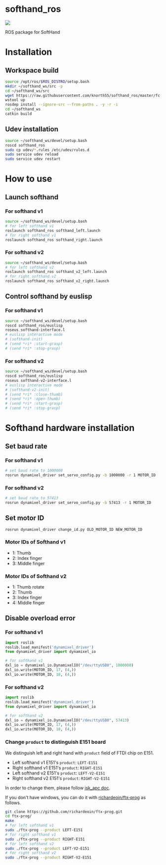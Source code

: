 # softhand_ros
[![](https://img.shields.io/github/workflow/status/knorth55/softhand_ros/CI/master)](https://github.com/knorth55/softhand_ros/actions)

ROS package for SoftHand

# Installation

## Workspace build

```bash
source /opt/ros/$ROS_DISTRO/setup.bash
mkdir ~/softhand_ws/src -p
cd ~/softhand_ws/src
wget https://raw.githubusercontent.com/knorth55/softhand_ros/master/fc.rosinstall -O .rosinstall 
wstool up
rosdep install --ignore-src --from-paths . -y -r -i
cd ~/softhand_ws
catkin build
```

## Udev installation

```bash
source ~/softhand_ws/devel/setup.bash
roscd softhand_ros
sudo cp udev/*.rules /etc/udev/rules.d
sudo service udev reload
sudo service udev restart
```

# How to use 

## Launch softhand

### For softhand v1

```bash
source ~/softhand_ws/devel/setup.bash
# for left softhand v1
roslaunch softhand_ros softhand_left.launch
# for right softhand v1
roslaunch softhand_ros softhand_right.launch
```

### For softhand v2

```bash
source ~/softhand_ws/devel/setup.bash
# for left softhand v2
roslaunch softhand_ros softhand_v2_left.launch
# for right softhand v2
roslaunch softhand_ros softhand_v2_right.launch
```

## Control softhand by euslisp

### For softhand v1

```bash
source ~/softhand_ws/devel/setup.bash
roscd softhand_ros/euslisp
roseus softhand-interface.l
# euslisp interactive mode
# (softhand-init)
# (send *ri* :start-grasp)
# (send *ri* :stop-grasp)
```

### For softhand v2

```bash
source ~/softhand_ws/devel/setup.bash
roscd softhand_ros/euslisp
roseus softhand-v2-interface.l
# euslisp interactive mode
# (softhand-v2-init)
# (send *ri* :close-thumb)
# (send *ri* :open-thumb)
# (send *ri* :start-grasp)
# (send *ri* :stop-grasp)
```

# Softhand hardware installation

## Set baud rate

### For softhand v1

```bash
# set baud rate to 1000000
rosrun dynamixel_driver set_servo_config.py -b 1000000 -r 1 MOTOR_ID 
```

### For softhand v2

```bash
# set baud rate to 57413
rosrun dynamixel_driver set_servo_config.py -b 57413 -r 1 MOTOR_ID 
```

## Set motor ID

```bash
rosrun dynamixel_driver change_id.py OLD_MOTOR_ID NEW_MOTOR_ID
```

### Motor IDs of Softhand v1

- 1: Thumb
- 2: Index finger
- 3: Middle finger

### Motor IDs of Softhand v2

- 1: Thumb rotate
- 2: Thumb
- 3: Index finger
- 4: Middle finger

## Disable overload error

### For softhand v1

```python
import roslib
roslib.load_manifest('dynamixel_driver')
from dynamixel_driver import dynamixel_io

# for softhand v1
dxl_io = dynamixel_io.DynamixelIO("/dev/ttyUSB0", 1000000)
dxl_io.write(MOTOR_ID, 17, (4,))
dxl_io.write(MOTOR_ID, 18, (4,))
```

### For softhand v2
```python
import roslib
roslib.load_manifest('dynamixel_driver')
from dynamixel_driver import dynamixel_io

# for softhand v2
dxl_io = dynamixel_io.DynamixelIO("/dev/ttyUSB0", 57413)
dxl_io.write(MOTOR_ID, 17, (4,))
dxl_io.write(MOTOR_ID, 18, (4,))
```

### Change `product` to distinguish E151 board

We distinguish left and right hand with `product` field of FTDI chip on E151.

- Left softhand v1 E151's `product`: `LEFT-E151`
- Right softhand v1 E151's `product`: `RIGHT-E151`
- Left softhand v2 E151's `product`: `LEFT-V2-E151`
- Right softhand v2 E151's `product`: `RIGHT-V2-E151`

In order to change them, please follow [jsk_apc doc](https://jsk-apc.readthedocs.io/en/latest/jsk_arc2017_baxter/setup_gripper_v6.html#distinguish-left-dxhub-from-right-one).

If you don't have windows, you can do it with [richardeoin/ftx-prog](https://github.com/richardeoin/ftx-prog) as follows.

```bash
git clone https://github.com/richardeoin/ftx-prog.git
cd ftx-prog/
make
# for left softhand v1
sudo ./ftx-prog --product LEFT-E151
# for right softhand v1
sudo ./ftx-prog --product RIGHT-E151
# for left softhand v2
sudo ./ftx-prog --product LEFT-V2-E151
# for right softhand v2
sudo ./ftx-prog --product RIGHT-V2-E151
```
